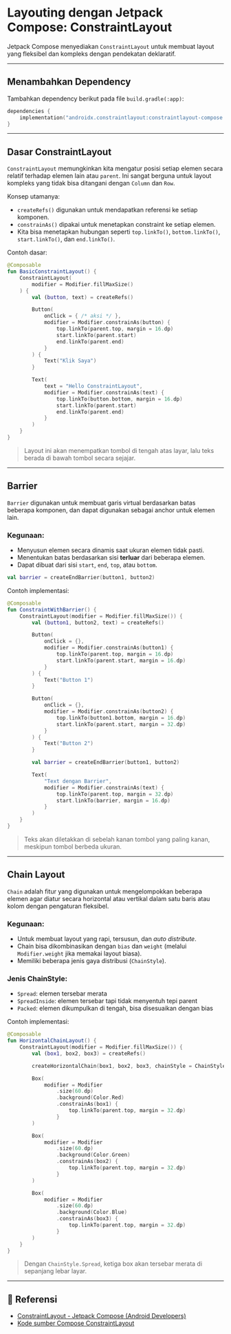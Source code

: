 
#  Layouting dengan Jetpack Compose: ConstraintLayout

Jetpack Compose menyediakan `ConstraintLayout` untuk membuat layout yang fleksibel dan kompleks dengan pendekatan deklaratif.

---

##  Menambahkan Dependency

Tambahkan dependency berikut pada file `build.gradle(:app)`:

```kotlin
dependencies {
    implementation("androidx.constraintlayout:constraintlayout-compose:1.0.1")
}
```

---

##  Dasar ConstraintLayout

`ConstraintLayout` memungkinkan kita mengatur posisi setiap elemen secara relatif terhadap elemen lain atau `parent`. Ini sangat berguna untuk layout kompleks yang tidak bisa ditangani dengan `Column` dan `Row`.

Konsep utamanya:

- `createRefs()` digunakan untuk mendapatkan referensi ke setiap komponen.
- `constrainAs()` dipakai untuk menetapkan constraint ke setiap elemen.
- Kita bisa menetapkan hubungan seperti `top.linkTo()`, `bottom.linkTo()`, `start.linkTo()`, dan `end.linkTo()`.

Contoh dasar:

```kotlin
@Composable
fun BasicConstraintLayout() {
    ConstraintLayout(
        modifier = Modifier.fillMaxSize()
    ) {
        val (button, text) = createRefs()

        Button(
            onClick = { /* aksi */ },
            modifier = Modifier.constrainAs(button) {
                top.linkTo(parent.top, margin = 16.dp)
                start.linkTo(parent.start)
                end.linkTo(parent.end)
            }
        ) {
            Text("Klik Saya")
        }

        Text(
            text = "Hello ConstraintLayout",
            modifier = Modifier.constrainAs(text) {
                top.linkTo(button.bottom, margin = 16.dp)
                start.linkTo(parent.start)
                end.linkTo(parent.end)
            }
        )
    }
}
```

> Layout ini akan menempatkan tombol di tengah atas layar, lalu teks berada di bawah tombol secara sejajar.

---

##  Barrier

`Barrier` digunakan untuk membuat garis virtual berdasarkan batas beberapa komponen, dan dapat digunakan sebagai anchor untuk elemen lain.

### Kegunaan:

- Menyusun elemen secara dinamis saat ukuran elemen tidak pasti.
- Menentukan batas berdasarkan sisi **terluar** dari beberapa elemen.
- Dapat dibuat dari sisi `start`, `end`, `top`, atau `bottom`.

```kotlin
val barrier = createEndBarrier(button1, button2)
```

Contoh implementasi:

```kotlin
@Composable
fun ConstraintWithBarrier() {
    ConstraintLayout(modifier = Modifier.fillMaxSize()) {
        val (button1, button2, text) = createRefs()

        Button(
            onClick = {},
            modifier = Modifier.constrainAs(button1) {
                top.linkTo(parent.top, margin = 16.dp)
                start.linkTo(parent.start, margin = 16.dp)
            }
        ) {
            Text("Button 1")
        }

        Button(
            onClick = {},
            modifier = Modifier.constrainAs(button2) {
                top.linkTo(button1.bottom, margin = 16.dp)
                start.linkTo(parent.start, margin = 32.dp)
            }
        ) {
            Text("Button 2")
        }

        val barrier = createEndBarrier(button1, button2)

        Text(
            "Text dengan Barrier",
            modifier = Modifier.constrainAs(text) {
                top.linkTo(parent.top, margin = 32.dp)
                start.linkTo(barrier, margin = 16.dp)
            }
        )
    }
}
```

> Teks akan diletakkan di sebelah kanan tombol yang paling kanan, meskipun tombol berbeda ukuran.

---

##  Chain Layout

`Chain` adalah fitur yang digunakan untuk mengelompokkan beberapa elemen agar diatur secara horizontal atau vertikal dalam satu baris atau kolom dengan pengaturan fleksibel.

### Kegunaan:

- Untuk membuat layout yang rapi, tersusun, dan *auto distribute*.
- Chain bisa dikombinasikan dengan `bias` dan `weight` (melalui `Modifier.weight` jika memakai layout biasa).
- Memiliki beberapa jenis gaya distribusi (`ChainStyle`).

### Jenis ChainStyle:

- `Spread`: elemen tersebar merata
- `SpreadInside`: elemen tersebar tapi tidak menyentuh tepi parent
- `Packed`: elemen dikumpulkan di tengah, bisa disesuaikan dengan bias

Contoh implementasi:

```kotlin
@Composable
fun HorizontalChainLayout() {
    ConstraintLayout(modifier = Modifier.fillMaxSize()) {
        val (box1, box2, box3) = createRefs()

        createHorizontalChain(box1, box2, box3, chainStyle = ChainStyle.Spread)

        Box(
            modifier = Modifier
                .size(60.dp)
                .background(Color.Red)
                .constrainAs(box1) {
                    top.linkTo(parent.top, margin = 32.dp)
                }
        )

        Box(
            modifier = Modifier
                .size(60.dp)
                .background(Color.Green)
                .constrainAs(box2) {
                    top.linkTo(parent.top, margin = 32.dp)
                }
        )

        Box(
            modifier = Modifier
                .size(60.dp)
                .background(Color.Blue)
                .constrainAs(box3) {
                    top.linkTo(parent.top, margin = 32.dp)
                }
        )
    }
}
```

> Dengan `ChainStyle.Spread`, ketiga box akan tersebar merata di sepanjang lebar layar.

---
## 🔗 Referensi

- [ConstraintLayout - Jetpack Compose (Android Developers)](https://developer.android.com/develop/ui/compose/layouts/constraintlayout?hl=id)
- [Kode sumber Compose ConstraintLayout](https://github.com/androidx/compose-samples)
```
